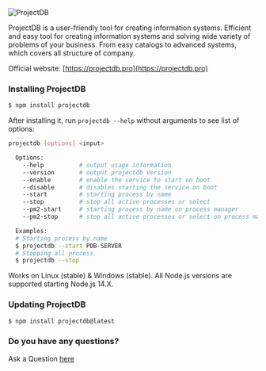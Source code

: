 <picture>
  <source media="(prefers-color-scheme: dark)" srcset="https://projectdb.pro/catalog-pdb/repository-open-graph-projectdb-dark.png">
  <img alt="ProjectDB" src="https://projectdb.pro/catalog-pdb/repository-open-graph-projectdb.png">
</picture>

ProjectDB is a user-friendly tool for creating information systems. Efficient and easy tool for creating information systems and solving wide variety of problems of your business. From easy catalogs to advanced systems, which covers all structure of company.

Official website: [https://projectdb.pro](https://projectdb.pro)

### Installing ProjectDB
```bash
$ npm install projectdb
```

After installing it, run `projectdb --help` without arguments to see list of options:

```bash
projectdb [options] <input>

  Options:
    --help          # output usage information
    --version       # output projectdb version
    --enable        # enable the service to start on boot
    --disable       # disables starting the service on boot
    --start         # starting process by name
    --stop          # stop all active processes or select
    --pm2-start     # starting process by name on process manager
    --pm2-stop      # stop all active processes or select on process manager

  Examples:
  # Starting process by name
  $ projectdb --start PDB-SERVER
  # Stopping all process
  $ projectdb --stop
```

Works on Linux (stable) & Windows (stable). All Node.js versions are supported starting Node.js 14.X.

### Updating ProjectDB
```bash
$ npm install projectdb@latest
```

### Do you have any questions?
Ask a Question [here](https://projectdb.pro/question/)